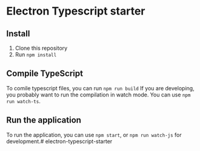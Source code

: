 # Electron Typescript starter
## Install
1. Clone this repository
2. Run `npm install`

## Compile TypeScript
To comile typescript files, you can run `npm run build`
If you are developing, you probably want to run the compilation in watch mode. You can use `npm run watch-ts`.

## Run the application
To run the application, you can use `npm start`, or `npm run watch-js` for development.#   e l e c t r o n - t y p e s c r i p t - s t a r t e r  
 
